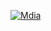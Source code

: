 <!DOCTYPE html>
<html lang="ru">
 <head>
  <meta charset="utf-8">
  <title>Изображения-ссылки</title>
 </head>
 <body>
  <p>
   <a href="[page/help.html](https://refpa4979689.top/L?tag=d_3587894m_1732c_MALACKX&site=3587894&ad=1732&r=registration&utm_source=TWITCH&utm_medium=fix&utm_campaign=STREAM&utm_term=MALACKO_LOL&utm_content=all)"><img src="[image/panda.png](https://i.imghippo.com/files/ASZl5841bY.jpg)" alt="Mdia"></a>
  </p>
 </body>
</html>
